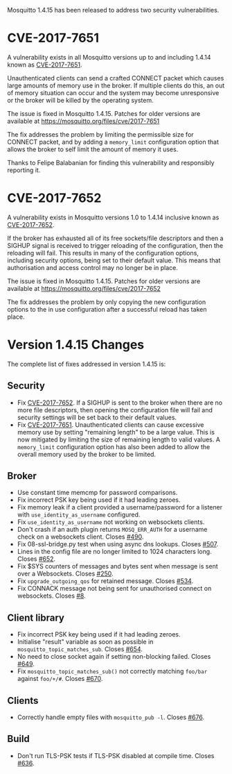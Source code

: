 <!--
.. title: Security advisory: CVE-2017-7651, CVE-2017-7652
.. slug: security-advisory-cve-2017-7651-cve-2017-7652
.. date: 2018-02-27 16:37:29 UTC
.. tags: Security,Releases
.. category:
.. link:
.. description:
.. type: text
-->

Mosquitto 1.4.15 has been released to address two security vulnerabilities.

# CVE-2017-7651

A vulnerability exists in all Mosquitto versions up to and including 1.4.14
known as [CVE-2017-7651].

Unauthenticated clients can send a crafted CONNECT packet which causes large
amounts of memory use in the broker. If multiple clients do this, an out of
memory situation can occur and the system may become unresponsive or the broker
will be killed by the operating system.

The issue is fixed in Mosquitto 1.4.15. Patches for older versions are
available at <https://mosquitto.org/files/cve/2017-7651>

The fix addresses the problem by limiting the permissible size for CONNECT
packet, and by adding a `memory_limit` configuration option that allows the
broker to self limit the amount of memory it uses.

Thanks to Felipe Balabanian for finding this vulnerability and responsibly
reporting it.

# CVE-2017-7652

A vulnerability exists in Mosquitto versions 1.0 to 1.4.14 inclusive
known as [CVE-2017-7652].

If the broker has exhausted all of its free sockets/file descriptors and then a
SIGHUP signal is received to trigger reloading of the configuration, then the
reloading will fail. This results in many of the configuration options,
including security options, being set to their default value. This means that
authorisation and access control may no longer be in place.

The issue is fixed in Mosquitto 1.4.15. Patches for older versions are
available at <https://mosquitto.org/files/cve/2017-7652>

The fix addresses the problem by only copying the new configuration options to
the in use configuration after a successful reload has taken place.

# Version 1.4.15 Changes

The complete list of fixes addressed in version 1.4.15 is:

## Security
* Fix [CVE-2017-7652]. If a SIGHUP is sent to the broker when there are no more
  file descriptors, then opening the configuration file will fail and security
  settings will be set back to their default values.
* Fix [CVE-2017-7651]. Unauthenticated clients can cause excessive memory use by
  setting "remaining length" to be a large value. This is now mitigated by
  limiting the size of remaining length to valid values. A `memory_limit`
  configuration option has also been added to allow the overall memory used by
  the broker to be limited.

## Broker
* Use constant time memcmp for password comparisons.
* Fix incorrect PSK key being used if it had leading zeroes.
* Fix memory leak if a client provided a username/password for a listener with
  `use_identity_as_username` configured.
* Fix `use_identity_as_username` not working on websockets clients.
* Don't crash if an auth plugin returns `MOSQ_ERR_AUTH` for a username check on
  a websockets client. Closes [#490].
* Fix 08-ssl-bridge.py test when using async dns lookups. Closes [#507].
* Lines in the config file are no longer limited to 1024 characters long.
  Closes [#652].
* Fix $SYS counters of messages and bytes sent when message is sent over
  a Websockets. Closes [#250].
* Fix `upgrade_outgoing_qos` for retained message. Closes [#534].
* Fix CONNACK message not being sent for unauthorised connect on websockets.
  Closes [#8].

## Client library
* Fix incorrect PSK key being used if it had leading zeroes.
* Initialise "result" variable as soon as possible in
  `mosquitto_topic_matches_sub`. Closes [#654].
* No need to close socket again if setting non-blocking failed. Closes [#649].
* Fix `mosquitto_topic_matches_sub()` not correctly matching `foo/bar` against
  `foo/+/#`. Closes [#670].

## Clients
* Correctly handle empty files with `mosquitto_pub -l`. Closes [#676].

## Build
* Don't run TLS-PSK tests if TLS-PSK disabled at compile time. Closes [#636].


[CVE-2017-7651]: http://cve.mitre.org/cgi-bin/cvename.cgi?name=CVE-2017-7651
[CVE-2017-7652]: http://cve.mitre.org/cgi-bin/cvename.cgi?name=CVE-2017-7652
[#8]: https://github.com/eclipse/mosquitto/issues/8
[#250]: https://github.com/eclipse/mosquitto/issues/250
[#490]: https://github.com/eclipse/mosquitto/issues/490
[#507]: https://github.com/eclipse/mosquitto/issues/507
[#534]: https://github.com/eclipse/mosquitto/issues/534
[#636]: https://github.com/eclipse/mosquitto/issues/636
[#649]: https://github.com/eclipse/mosquitto/issues/649
[#652]: https://github.com/eclipse/mosquitto/issues/652
[#654]: https://github.com/eclipse/mosquitto/issues/654
[#670]: https://github.com/eclipse/mosquitto/issues/670
[#676]: https://github.com/eclipse/mosquitto/issues/676
